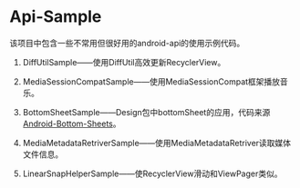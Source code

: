 # Api-Sample

该项目中包含一些不常用但很好用的android-api的使用示例代码。  

1. DiffUtilSample——使用DiffUtil高效更新RecyclerView。

2. MediaSessionCompatSample——使用MediaSessionCompat框架播放音乐。

3. BottomSheetSample——Design包中bottomSheet的应用，代码来源[Android-Bottom-Sheets](https://github.com/tutsplus/Android-BottomSheets)。

4. MediaMetadataRetriverSample——使用MediaMetadataRetriver读取媒体文件信息。

5. LinearSnapHelperSample——使RecyclerView滑动和ViewPager类似。
